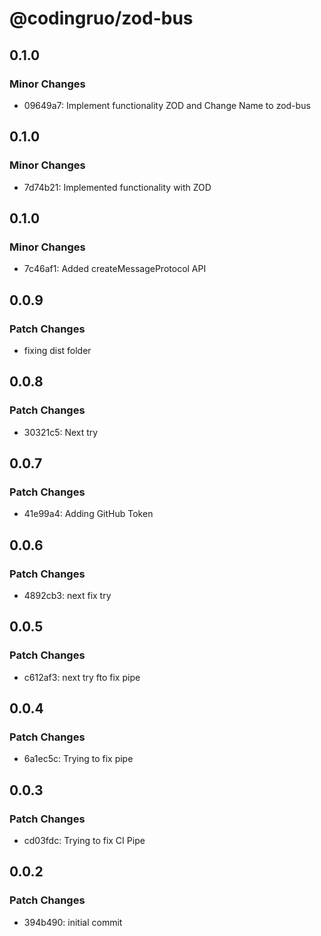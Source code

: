 # @codingruo/zod-bus

## 0.1.0

### Minor Changes

- 09649a7: Implement functionality ZOD and Change Name to zod-bus

## 0.1.0

### Minor Changes

- 7d74b21: Implemented functionality with ZOD

## 0.1.0

### Minor Changes

- 7c46af1: Added createMessageProtocol API

## 0.0.9

### Patch Changes

- fixing dist folder

## 0.0.8

### Patch Changes

- 30321c5: Next try

## 0.0.7

### Patch Changes

- 41e99a4: Adding GitHub Token

## 0.0.6

### Patch Changes

- 4892cb3: next fix try

## 0.0.5

### Patch Changes

- c612af3: next try fto fix pipe

## 0.0.4

### Patch Changes

- 6a1ec5c: Trying to fix pipe

## 0.0.3

### Patch Changes

- cd03fdc: Trying to fix CI Pipe

## 0.0.2

### Patch Changes

- 394b490: initial commit
